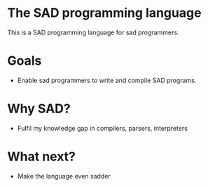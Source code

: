 # The SAD programming language

This is a SAD programming language for sad programmers. 

# Goals

- Enable sad programmers to write and compile SAD programs.

# Why SAD?

- Fulfil my knowledge gap in compilers, parsers, interpreters

# What next?

- Make the language even sadder
